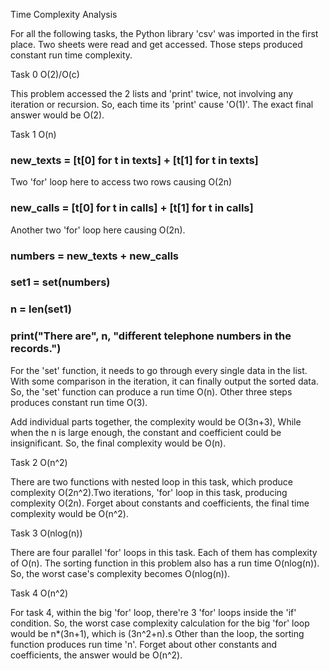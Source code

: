 Time Complexity Analysis

For all the following tasks, the Python library 'csv' was imported in the
first place. Two sheets were read and get accessed. Those steps produced constant 
run time complexity.

Task 0
O(2)/O(c)

This problem accessed the 2 lists and 'print' twice, not
involving any iteration or recursion. So, each time its 
'print' cause 'O(1)'. The exact final answer would be O(2).


Task 1
O(n)

###	new_texts = [t[0] for t in texts] + [t[1] for t in texts]
Two 'for' loop here to access two rows causing O(2n)

###	new_calls = [t[0] for t in calls] + [t[1] for t in calls]
Another two 'for' loop here causing O(2n).

###	numbers = new_texts + new_calls
###	set1 = set(numbers)
###	n = len(set1)
###	print("There are", n, "different telephone numbers in the records.")
For the 'set' function, it needs to go through every single data in the list.
With some comparison in the iteration, it can finally output the sorted data.
So, the 'set' function can produce a run time O(n). Other three steps produces 
constant run time O(3). 

Add individual parts together, the complexity would be O(3n+3), 
While when the n is large enough, the constant and coefficient
could be insignificant. So, the final complexity would be O(n).

Task 2
O(n^2)

There are two functions with nested loop in this task, which produce complexity 
O(2n^2).Two iterations, 'for' loop in this task, producing complexity O(2n).
Forget about constants and coefficients, the final time complexity would be O(n^2).

Task 3 
O(nlog(n))

There are four parallel 'for' loops in this task. Each of them has complexity of O(n).
The sorting function in this problem also has a run time O(nlog(n)).
So, the worst case's complexity becomes O(nlog(n)).


Task 4
O(n^2)

For task 4, within the big 'for' loop, there're 3 'for' loops inside the 'if'
condition. So, the worst case complexity calculation for the big 'for' loop 
would be n*(3n+1), which is (3n^2+n).s
Other than the loop, the sorting function produces run time 'n'.
Forget about other constants and coefficients, the answer would be  O(n^2).
